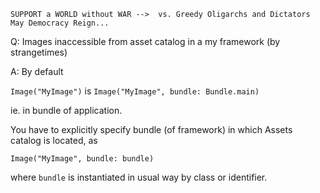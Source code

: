 ```
SUPPORT a WORLD without WAR -->  vs. Greedy Oligarchs and Dictators
May Democracy Reign... 
```

Q: Images inaccessible from asset catalog in a my framework (by strangetimes)

A: By default

`Image("MyImage")` is `Image("MyImage", bundle: Bundle.main)`

ie. in bundle of application.

You have to explicitly specify bundle (of framework) in which Assets catalog is located, as

```Image("MyImage", bundle: bundle)```

where `bundle` is instantiated in usual way by class or identifier.
